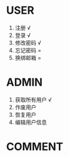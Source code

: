 # USER

1. 注册 √
2. 登录 √
3. 修改密码 √
4. 忘记密码 =
5. 换绑邮箱 =
  
# ADMIN

1. 获取所有用户 √
2. 作废用户
3. 恢复用户
4. 编辑用户信息

# COMMENT